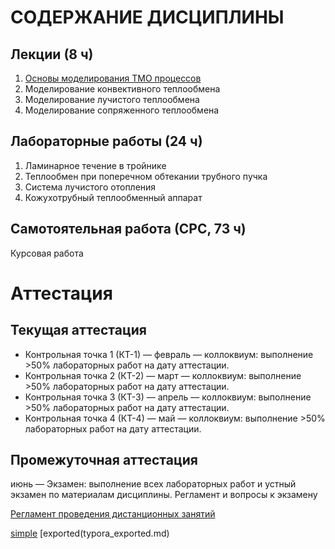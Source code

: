 # СОДЕРЖАНИЕ ДИСЦИПЛИНЫ
## Лекции (8 ч)
1. [Основы моделирования ТМО процессов](lecture1.md)
2. Моделирование конвективного теплообмена
3. Моделирование лучистого теплообмена
4. Моделирование сопряженного теплообмена

## Лабораторные работы (24 ч)
1. Ламинарное течение в тройнике
2. Теплообмен при поперечном обтекании трубного пучка
3. Система лучистого отопления
4. Кожухотрубный теплообменный аппарат

## Самотоятельная работа (СРС, 73 ч)
Курсовая работа

# Аттестация
## Текущая аттестация
- Контрольная точка 1 (КТ-1) — февраль — коллоквиум: выполнение >50% лабораторных работ на дату аттестации.
- Контрольная точка 2 (КТ-2) — март — коллоквиум: выполнение >50% лабораторных работ на дату аттестации.
- Контрольная точка 3 (КТ-3) — апрель — коллоквиум: выполнение >50% лабораторных работ на дату аттестации.
- Контрольная точка 4 (КТ-4) — май — коллоквиум: выполнение >50% лабораторных работ на дату аттестации.

## Промежуточная аттестация
июнь — Экзамен: выполнение всех лабораторных работ и устный экзамен по материалам дисциплины.
Регламент и вопросы к экзамену

[Регламент проведения дистанционных занятий](http://go.nikitin-pro.ru/rules)

[simple](typora_simple.md)
[exported(typora_exported.md)
